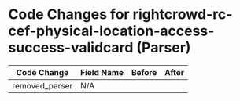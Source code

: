 # Code Changes for rightcrowd-rc-cef-physical-location-access-success-validcard (Parser)

| Code Change | Field Name | Before | After |
|-------------|------------|--------|-------|
| removed_parser | N/A |  |  |